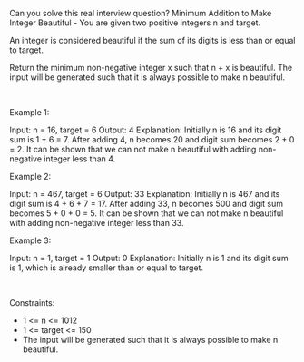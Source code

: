 Can you solve this real interview question? Minimum Addition to Make Integer Beautiful - You are given two positive integers n and target.

An integer is considered beautiful if the sum of its digits is less than or equal to target.

Return the minimum non-negative integer x such that n + x is beautiful. The input will be generated such that it is always possible to make n beautiful.

 

Example 1:


Input: n = 16, target = 6
Output: 4
Explanation: Initially n is 16 and its digit sum is 1 + 6 = 7. After adding 4, n becomes 20 and digit sum becomes 2 + 0 = 2. It can be shown that we can not make n beautiful with adding non-negative integer less than 4.


Example 2:


Input: n = 467, target = 6
Output: 33
Explanation: Initially n is 467 and its digit sum is 4 + 6 + 7 = 17. After adding 33, n becomes 500 and digit sum becomes 5 + 0 + 0 = 5. It can be shown that we can not make n beautiful with adding non-negative integer less than 33.


Example 3:


Input: n = 1, target = 1
Output: 0
Explanation: Initially n is 1 and its digit sum is 1, which is already smaller than or equal to target.


 

Constraints:

 * 1 <= n <= 1012
 * 1 <= target <= 150
 * The input will be generated such that it is always possible to make n beautiful.